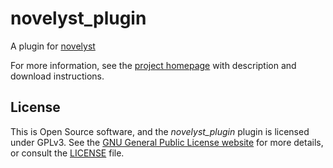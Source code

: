 # novelyst_plugin

A plugin for [novelyst](https://peter88213.github.io/novelyst)

For more information, see the [project homepage](https://peter88213.github.io/novelyst_plugin) with description and download instructions.

## License

This is Open Source software, and the *novelyst_plugin* plugin is licensed under GPLv3. See the
[GNU General Public License website](https://www.gnu.org/licenses/gpl-3.0.en.html) for more
details, or consult the [LICENSE](https://github.com/peter88213/novelyst_plugin/blob/main/LICENSE) file.
